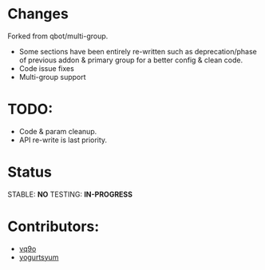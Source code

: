 # Changes
Forked from qbot/multi-group.

* Some sections have been entirely re-written such as deprecation/phase of previous addon & primary group for a better config & clean code.
* Code issue fixes
* Multi-group support

# TODO:
* Code & param cleanup.
* API re-write is last priority.

# Status
STABLE: **NO**
TESTING: **IN-PROGRESS**

# Contributors:
* [vq9o](https://github.com/vq9o)
* [yogurtsyum](https://github.com/yogurtsyum) 